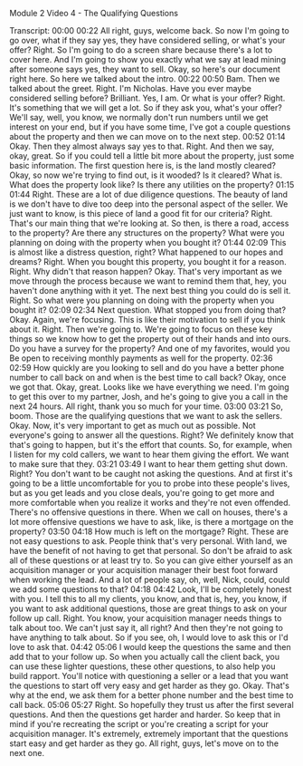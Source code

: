 Module 2 Video 4 - The Qualifying Questions

Transcript:
00:00
00:22
All right, guys, welcome back. So now I'm going to go over, what if they say yes, they have considered selling, or what's your offer? Right. So I'm going to do a screen share because there's a lot to cover here. And I'm going to show you exactly what we say at lead mining after someone says yes, they want to sell. Okay, so here's our document right here. So here we talked about the intro.
00:22
00:50
Bam. Then we talked about the greet. Right. I'm Nicholas. Have you ever maybe considered selling before? Brilliant. Yes, I am. Or what is your offer? Right. It's something that we will get a lot. So if they ask you, what's your offer? We'll say, well, you know, we normally don't run numbers until we get interest on your end, but if you have some time, I've got a couple questions about the property and then we can move on to the next step.
00:52
01:14
Okay. Then they almost always say yes to that. Right. And then we say, okay, great. So if you could tell a little bit more about the property, just some basic information. The first question here is, is the land mostly cleared? Okay, so now we're trying to find out, is it wooded? Is it cleared? What is. What does the property look like? Is there any utilities on the property?
01:15
01:44
Right. These are a lot of due diligence questions. The beauty of land is we don't have to dive too deep into the personal aspect of the seller. We just want to know, is this piece of land a good fit for our criteria? Right. That's our main thing that we're looking at. So then, is there a road, access to the property? Are there any structures on the property? What were you planning on doing with the property when you bought it?
01:44
02:09
This is almost like a distress question, right? What happened to our hopes and dreams? Right. When you bought this property, you bought it for a reason. Right. Why didn't that reason happen? Okay. That's very important as we move through the process because we want to remind them that, hey, you haven't done anything with it yet. The next best thing you could do is sell it. Right. So what were you planning on doing with the property when you bought it?
02:09
02:34
Next question. What stopped you from doing that? Okay. Again, we're focusing. This is like their motivation to sell if you think about it. Right. Then we're going to. We're going to focus on these key things so we know how to get the property out of their hands and into ours. Do you have a survey for the property? And one of my favorites, would you Be open to receiving monthly payments as well for the property.
02:36
02:59
How quickly are you looking to sell and do you have a better phone number to call back on and when is the best time to call back? Okay, once we got that. Okay, great. Looks like we have everything we need. I'm going to get this over to my partner, Josh, and he's going to give you a call in the next 24 hours. All right, thank you so much for your time.
03:00
03:21
So, boom. Those are the qualifying questions that we want to ask the sellers. Okay. Now, it's very important to get as much out as possible. Not everyone's going to answer all the questions. Right? We definitely know that that's going to happen, but it's the effort that counts. So, for example, when I listen for my cold callers, we want to hear them giving the effort. We want to make sure that they.
03:21
03:49
I want to hear them getting shut down. Right? You don't want to be caught not asking the questions. And at first it's going to be a little uncomfortable for you to probe into these people's lives, but as you get leads and you close deals, you're going to get more and more comfortable when you realize it works and they're not even offended. There's no offensive questions in there. When we call on houses, there's a lot more offensive questions we have to ask, like, is there a mortgage on the property?
03:50
04:18
How much is left on the mortgage? Right. These are not easy questions to ask. People think that's very personal. With land, we have the benefit of not having to get that personal. So don't be afraid to ask all of these questions or at least try to. So you can give either yourself as an acquisition manager or your acquisition manager their best foot forward when working the lead. And a lot of people say, oh, well, Nick, could, could we add some questions to that?
04:18
04:42
Look, I'll be completely honest with you. I tell this to all my clients, you know, and that is, hey, you know, if you want to ask additional questions, those are great things to ask on your follow up call. Right. You know, your acquisition manager needs things to talk about too. We can't just say it, all right? And then they're not going to have anything to talk about. So if you see, oh, I would love to ask this or I'd love to ask that.
04:42
05:06
I would keep the questions the same and then add that to your follow up. So when you actually call the client back, you can use these lighter questions, these other questions, to also help you build rapport. You'll notice with questioning a seller or a lead that you want the questions to start off very easy and get harder as they go. Okay. That's why at the end, we ask them for a better phone number and the best time to call back.
05:06
05:27
Right. So hopefully they trust us after the first several questions. And then the questions get harder and harder. So keep that in mind if you're recreating the script or you're creating a script for your acquisition manager. It's extremely, extremely important that the questions start easy and get harder as they go. All right, guys, let's move on to the next one.